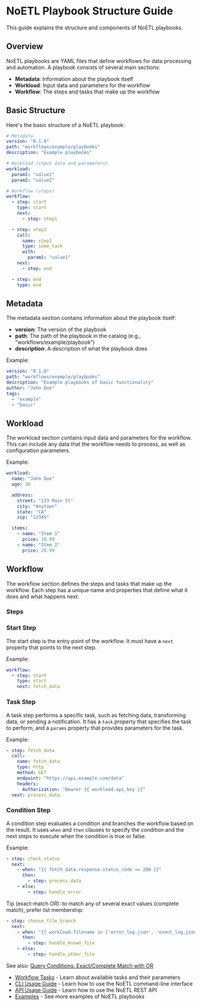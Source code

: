 # NoETL Playbook Structure Guide

This guide explains the structure and components of NoETL playbooks.

## Overview

NoETL playbooks are YAML files that define workflows for data processing and automation. A playbook consists of several main sections:

- **Metadata**: Information about the playbook itself
- **Workload**: Input data and parameters for the workflow
- **Workflow**: The steps and tasks that make up the workflow

## Basic Structure

Here's the basic structure of a NoETL playbook:

```yaml
# Metadata
version: "0.1.0"
path: "workflows/example/playbooks"
description: "Example playbooks"

# Workload (input data and parameters)
workload:
  param1: "value1"
  param2: "value2"

# Workflow (steps)
workflow:
  - step: start
    type: start
    next:
      - step: step1

  - step: step1
    call:
      name: step1
      type: some_task
      with:
        param1: "value1"
    next:
      - step: end

  - step: end
    type: end
```

## Metadata

The metadata section contains information about the playbook itself:

- **version**: The version of the playbook
- **path**: The path of the playbook in the catalog (e.g., "workflows/example/playbook")
- **description**: A description of what the playbook does

Example:

```yaml
version: "0.1.0"
path: "workflows/example/playbooks"
description: "Example playbooks of basic functionality"
author: "John Doe"
tags:
  - "example"
  - "basic"
```

## Workload

The workload section contains input data and parameters for the workflow. This can include any data that the workflow needs to process, as well as configuration parameters.

Example:

```yaml
workload:
  name: "John Doe"
  age: 30

  address:
    street: "123 Main St"
    city: "Anytown"
    state: "CA"
    zip: "12345"

  items:
    - name: "Item 1"
      price: 10.99
    - name: "Item 2"
      price: 20.99
```

## Workflow

The workflow section defines the steps and tasks that make up the workflow. Each step has a unique name and properties that define what it does and what happens next.

### Steps


### Start Step

The start step is the entry point of the workflow. It must have a `next` property that points to the next step.

Example:

```yaml
workflow:
  - step: start
    type: start
    next: fetch_data
```

### Task Step

A task step performs a specific task, such as fetching data, transforming data, or sending a notification. It has a `task` property that specifies the task to perform, and a `params` property that provides parameters for the task.

Example:

```yaml
- step: fetch_data
  call:
    name: fetch_data
    type: http
    method: GET
    endpoint: "https://api.example.com/data"
    headers:
      Authorization: "Bearer {{ workload.api_key }}"
  next: process_data
```

### Condition Step

A condition step evaluates a condition and branches the workflow based on the result. It uses `when` and `then` clauses to specify the condition and the next steps to execute when the condition is true or false.

Example:

```yaml
- step: check_status
  next:
    - when: "{{ fetch_data.response.status_code == 200 }}"
      then:
        - step: process_data
    - else:
        - step: handle_error
```

Tip (exact-match OR): to match any of several exact values (complete match), prefer list membership:

```yaml
- step: choose_file_branch
  next:
    - when: "{{ workload.filename in ['error_log.json', 'event_log.json', 'queue.json'] }}"
      then:
        - step: handle_known_file
    - else:
        - step: handle_other_file
```

See also: [Query Conditions: Exact/Complete Match with OR](query_conditions.md)



- [Workflow Tasks](action_type.md) - Learn about available tasks and their parameters
- [CLI Usage Guide](cli_usage.md) - Learn how to use the NoETL command-line interface
- [API Usage Guide](api_usage.md) - Learn how to use the NoETL REST API
- [Examples](examples.md) - See more examples of NoETL playbooks
